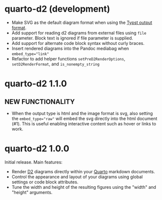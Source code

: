# quarto-d2 (development)

- Make SVG as the default diagram format when using the [Typst output format](https://quarto.org/docs/output-formats/typst.html).
- Add support for reading d2 diagrams from external files using `file` parameter. Block text is ignored if file parameter is supplied.
- Add support for alternate code block syntax without curly braces.
- Insert rendered diagrams into the Pandoc mediabag when `embed_type="link"`
- Refactor to add helper functions `setPreD2RenderOptions`, `setD2RenderFormat`, and `is_nonempty_string`

# quarto-d2 1.1.0

## NEW FUNCTIONALITY

- When the output type is html and the image format is svg, also setting the `embed_type="raw"` will embed the svg directly into the html document (#1). This is useful enabling interactive content such as hover or links to work.


# quarto-d2 1.0.0

Initial release. Main features:

- Render [D2](https://d2lang.com) diagrams directly within your [Quarto](https://quarto.org) markdown documents. 
- Control the appearance and layout of your diagrams using global settings or code block attributes.
- Tune the width and height of the resulting figures using the "width" and "height" arguments.